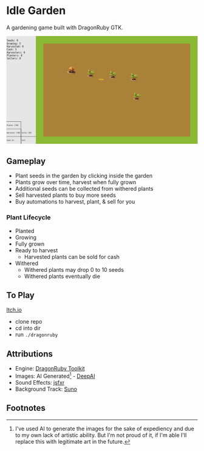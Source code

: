 # Idle Garden
A gardening game built with DragonRuby GTK.

![Screenshot of game screen](./mygame/metadata/Idle_Garden_0.png)

## Gameplay
- Plant seeds in the garden by clicking inside the garden
- Plants grow over time, harvest when fully grown
- Additional seeds can be collected from withered plants
- Sell harvested plants to buy more seeds
- Buy automations to harvest, plant, & sell for you

### Plant Lifecycle
- Planted
- Growing
- Fully grown
- Ready to harvest
  - Harvested plants can be sold for cash
- Withered
  - Withered plants may drop 0 to 10 seeds
  - Withered plants eventually die

## To Play
[Itch.io](https://jalamb5.itch.io/idle-garden)

- clone repo
- cd into dir
- run `./dragonruby`

## Attributions
- Engine: [DragonRuby Toolkit](https://dragonruby.org/)
- Images: AI Generated[^1] - [DeepAI](https://deepai.org/machine-learning-model/text2img)
- Sound Effects: [jsfxr](https://sfxr.me/)
- Background Track: [Suno](https://suno.com/)

## Footnotes
[^1]: I've used AI to generate the images for the sake of expediency and due to my own lack of artistic ability. But I'm not proud of it, if I'm able I'll replace this with legitimate art in the future.
